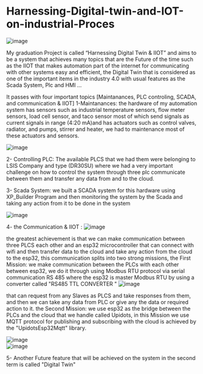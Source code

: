 # Harnessing-Digital-twin-and-IOT-on-industrial-Proces
![image](https://github.com/MohamedHakeeem/Harnessing-Digital-twin-and-IOT-on-industrial-Proces/assets/142861162/645fe325-17a3-4862-9a4b-3897e83b6e4c)

My graduation  Project is called “Harnessing Digital Twin & IIOT” and aims to be a system that achieves many topics that are the Future of the time such as the IIOT that makes automation part of the internet for communicating with other systems easy and efficient, the Digital Twin that is considered as one of the important items in the industry 4.0  with usual features as the Scada System, Plc and HMI …

It  passes with  four important topics  [Maintanances, PLC controling, SCADA, and communication & IIOT]
1-Maintanances: the hardware of my automation system has sensors such as industrial temperature sensors, flow meter sensors, load cell sensor, and taco sensor most of which send signals as current signals in range (4:20 mA)and has actuators such as control valves, radiator, and pumps, stirrer and heater, we had to maintenance most of these actuators  and sensors.

![image](https://github.com/MohamedHakeeem/Harnessing-Digital-twin-and-IOT-on-industrial-Proces/assets/142861162/5403775e-33a3-4e0f-95fd-2ad04167635c)

2- Controlling PLC: The available PLCS that we had them were belonging to LSIS Company and type (DR30SU)  where we had a very important challenge on how to control the system through three plc communicate between them and transfer any data from and to the cloud.

3- Scada System: we built a SCADA system for this hardware using XP_Builder Program and then monitoring the system by the Scada and taking any action from it  to be done in the system

![image](https://github.com/MohamedHakeeem/Harnessing-Digital-twin-and-IOT-on-industrial-Proces/assets/142861162/a5e52b7c-9f3d-4f70-b41b-d91810c4c5cc)

4- the Communication & IIOT : 
![image](https://github.com/MohamedHakeeem/Harnessing-Digital-twin-and-IOT-on-industrial-Proces/assets/142861162/df418296-8f6c-4711-8ae9-762aebe0993e)

the greatest achievement is that we can make communication between three PLCS  each other and an esp32 microcontroller that can connect  with  wifi and then transfer data  to the cloud and take any action from the cloud to the esp32,  this communication splits into two strong missions, 
the First Mission:  we make communication between the PLCs with each other  between esp32,  we do it through using Modbus RTU protocol  via serial communication RS 485 where the esp32 is master Modbus RTU by using a converter called "RS485 TTL CONVERTER "
![image](https://github.com/MohamedHakeeem/Harnessing-Digital-twin-and-IOT-on-industrial-Proces/assets/142861162/3845b5ca-12f1-494a-98a7-d263041db882)


that can request from any Slaves as PLCS  and take responses from them, and then we can take any data from PLC or give any the data or required action to it.
the Second Mission: we use esp32 as the bridge between the PLCs and the cloud that we handle called Upidots, in this Mission we use MQTT protocol for publishing and subscribing with the cloud is achieved by the "UpidotsEsp32Mqtt" library. 

![image](https://github.com/MohamedHakeeem/Harnessing-Digital-twin-and-IOT-on-industrial-Proces/assets/142861162/bf5a3ef9-0abb-40bc-b330-ad71db400a4a)  
![image](https://github.com/MohamedHakeeem/Harnessing-Digital-twin-and-IOT-on-industrial-Proces/assets/142861162/b4db6b95-3255-4d21-85cc-13b940447597)



5- Another Future feature that will be achieved on the system in the second term is called "Digital Twin" 







